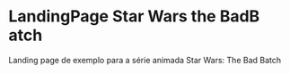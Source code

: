 # LandingPage Star Wars the BadB atch
Landing page de exemplo para a série animada Star Wars: The Bad Batch
